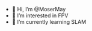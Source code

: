 - 👋 Hi, I’m @MoserMay
- 👀 I’m interested in FPV
- 🌱 I’m currently learning SLAM

<!---
Moser005/Moser005 is a ✨ special ✨ repository because its `README.md` (this file) appears on your GitHub profile.
You can click the Preview link to take a look at your changes.
--->
